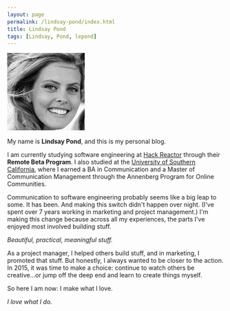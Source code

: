 ```yaml
---
layout: page
permalink: /lindsay-pond/index.html
title: Lindsay Pond
tags: [Lindsay, Pond, lepond]
---
```


<img src="/images/lepond.jpg">

My name is **Lindsay Pond**, and this is my personal blog.  

I am currently studying software engineering at [Hack Reactor](http://www.hackreactor.com/) through their **Remote Beta Program**. I also studied at the [University of Southern California](http://www.usc.edu/), where I earned a BA in Communication and a Master of Communication Management through the Annenberg Program for Online Communities. 

Communication to software engineering probably seems like a big leap to some. It has been. And making this switch didn't happen over night. (I've spent over 7 years working in marketing and project management.) I'm making this change because across all my experiences, the parts I've enjoyed most involved building stuff. 

*Beautiful, practical, meaningful stuff.*

As a project manager, I helped others build stuff, and in marketing, I promoted that stuff. But honestly, I always wanted to be closer to the action. In 2015, it was time to make a choice: continue to watch others be creative...or jump off the deep end and learn to create things myself.

So here I am now: I make what I love.

*I love what I do.*
